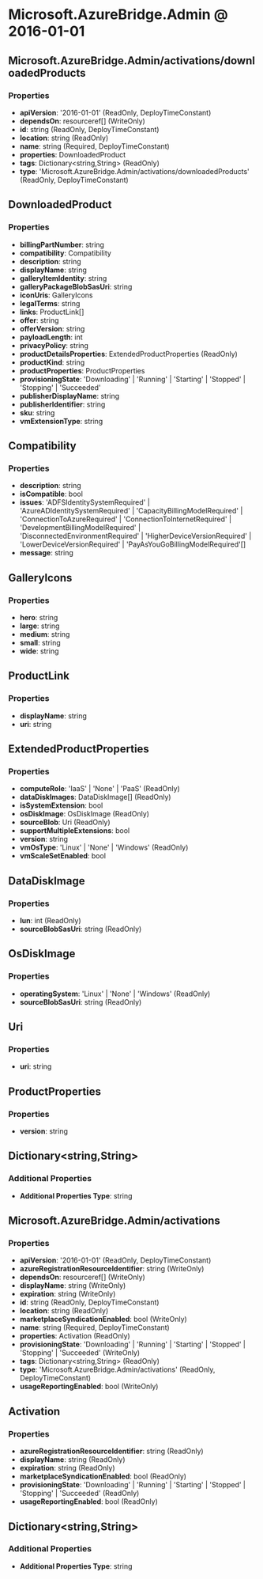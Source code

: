 # Microsoft.AzureBridge.Admin @ 2016-01-01

## Microsoft.AzureBridge.Admin/activations/downloadedProducts
### Properties
* **apiVersion**: '2016-01-01' (ReadOnly, DeployTimeConstant)
* **dependsOn**: resourceref[] (WriteOnly)
* **id**: string (ReadOnly, DeployTimeConstant)
* **location**: string (ReadOnly)
* **name**: string (Required, DeployTimeConstant)
* **properties**: DownloadedProduct
* **tags**: Dictionary<string,String> (ReadOnly)
* **type**: 'Microsoft.AzureBridge.Admin/activations/downloadedProducts' (ReadOnly, DeployTimeConstant)

## DownloadedProduct
### Properties
* **billingPartNumber**: string
* **compatibility**: Compatibility
* **description**: string
* **displayName**: string
* **galleryItemIdentity**: string
* **galleryPackageBlobSasUri**: string
* **iconUris**: GalleryIcons
* **legalTerms**: string
* **links**: ProductLink[]
* **offer**: string
* **offerVersion**: string
* **payloadLength**: int
* **privacyPolicy**: string
* **productDetailsProperties**: ExtendedProductProperties (ReadOnly)
* **productKind**: string
* **productProperties**: ProductProperties
* **provisioningState**: 'Downloading' | 'Running' | 'Starting' | 'Stopped' | 'Stopping' | 'Succeeded'
* **publisherDisplayName**: string
* **publisherIdentifier**: string
* **sku**: string
* **vmExtensionType**: string

## Compatibility
### Properties
* **description**: string
* **isCompatible**: bool
* **issues**: 'ADFSIdentitySystemRequired' | 'AzureADIdentitySystemRequired' | 'CapacityBillingModelRequired' | 'ConnectionToAzureRequired' | 'ConnectionToInternetRequired' | 'DevelopmentBillingModelRequired' | 'DisconnectedEnvironmentRequired' | 'HigherDeviceVersionRequired' | 'LowerDeviceVersionRequired' | 'PayAsYouGoBillingModelRequired'[]
* **message**: string

## GalleryIcons
### Properties
* **hero**: string
* **large**: string
* **medium**: string
* **small**: string
* **wide**: string

## ProductLink
### Properties
* **displayName**: string
* **uri**: string

## ExtendedProductProperties
### Properties
* **computeRole**: 'IaaS' | 'None' | 'PaaS' (ReadOnly)
* **dataDiskImages**: DataDiskImage[] (ReadOnly)
* **isSystemExtension**: bool
* **osDiskImage**: OsDiskImage (ReadOnly)
* **sourceBlob**: Uri (ReadOnly)
* **supportMultipleExtensions**: bool
* **version**: string
* **vmOsType**: 'Linux' | 'None' | 'Windows' (ReadOnly)
* **vmScaleSetEnabled**: bool

## DataDiskImage
### Properties
* **lun**: int (ReadOnly)
* **sourceBlobSasUri**: string (ReadOnly)

## OsDiskImage
### Properties
* **operatingSystem**: 'Linux' | 'None' | 'Windows' (ReadOnly)
* **sourceBlobSasUri**: string (ReadOnly)

## Uri
### Properties
* **uri**: string

## ProductProperties
### Properties
* **version**: string

## Dictionary<string,String>
### Additional Properties
* **Additional Properties Type**: string

## Microsoft.AzureBridge.Admin/activations
### Properties
* **apiVersion**: '2016-01-01' (ReadOnly, DeployTimeConstant)
* **azureRegistrationResourceIdentifier**: string (WriteOnly)
* **dependsOn**: resourceref[] (WriteOnly)
* **displayName**: string (WriteOnly)
* **expiration**: string (WriteOnly)
* **id**: string (ReadOnly, DeployTimeConstant)
* **location**: string (ReadOnly)
* **marketplaceSyndicationEnabled**: bool (WriteOnly)
* **name**: string (Required, DeployTimeConstant)
* **properties**: Activation (ReadOnly)
* **provisioningState**: 'Downloading' | 'Running' | 'Starting' | 'Stopped' | 'Stopping' | 'Succeeded' (WriteOnly)
* **tags**: Dictionary<string,String> (ReadOnly)
* **type**: 'Microsoft.AzureBridge.Admin/activations' (ReadOnly, DeployTimeConstant)
* **usageReportingEnabled**: bool (WriteOnly)

## Activation
### Properties
* **azureRegistrationResourceIdentifier**: string (ReadOnly)
* **displayName**: string (ReadOnly)
* **expiration**: string (ReadOnly)
* **marketplaceSyndicationEnabled**: bool (ReadOnly)
* **provisioningState**: 'Downloading' | 'Running' | 'Starting' | 'Stopped' | 'Stopping' | 'Succeeded' (ReadOnly)
* **usageReportingEnabled**: bool (ReadOnly)

## Dictionary<string,String>
### Additional Properties
* **Additional Properties Type**: string

